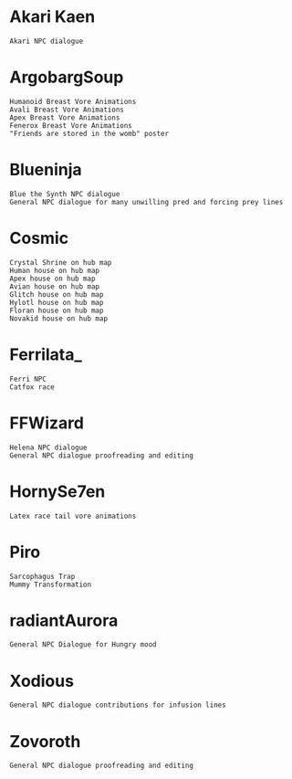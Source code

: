 # Akari Kaen
	Akari NPC dialogue

# ArgobargSoup
	Humanoid Breast Vore Animations
	Avali Breast Vore Animations
	Apex Breast Vore Animations
	Fenerox Breast Vore Animations
	"Friends are stored in the womb" poster

# Blueninja
	Blue the Synth NPC dialogue
	General NPC dialogue for many unwilling pred and forcing prey lines

# Cosmic
	Crystal Shrine on hub map
	Human house on hub map
	Apex house on hub map
	Avian house on hub map
	Glitch house on hub map
	Hylotl house on hub map
	Floran house on hub map
	Novakid house on hub map

# Ferrilata_
	Ferri NPC
	Catfox race

# FFWizard
	Helena NPC dialogue
	General NPC dialogue proofreading and editing

# HornySe7en
	Latex race tail vore animations

# Piro
	Sarcophagus Trap
	Mummy Transformation

# radiantAurora
	General NPC Dialogue for Hungry mood

# Xodious
	General NPC dialogue contributions for infusion lines

# Zovoroth
	General NPC dialogue proofreading and editing
